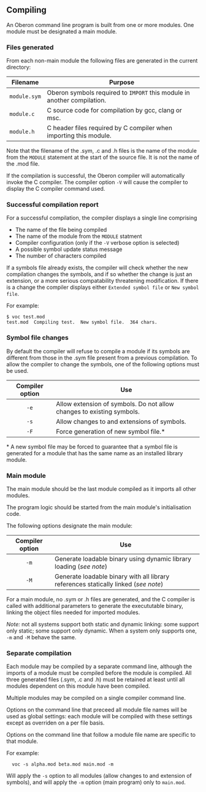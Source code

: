 ## Compiling

An Oberon command line program is built from one or more modules. One module must be designated a main module.

### Files generated

From each non-main module the following files are generated in the current directory:

| Filename         | Purpose                                                                    |
| ----------       | ---------------------------------------------------------------------      |
| ```module.sym``` | Oberon symbols required to ```IMPORT``` this module in another compilation.|
| ```module.c```   | C source code for compilation by gcc, clang or msc.                        |
| ```module.h```   | C header files required by C compiler when importing this module.          |

Note that the filename of the .sym, .c and .h files is the name of the module from the ```MODULE``` statement at the start of the source file. It is not the name of the .mod file.

If the compilation is successful, the Oberon compiler will automatically invoke the C compiler. The compiler option ```-V``` will cause the compiler to display the C compiler command used.

### Successful compilation report

For a successful compilation, the compiler displays a single line comprising

  * The name of the file being compiled
  * The name of the module from the ```MODULE``` statment
  * Compiler configuration (only if the ```-V``` verbose option is selected)
  * A possible symbol update status message
  * The number of characters compiled
  
If a symbols file already exists, the compiler will check whether the new compilation changes the symbols, and if so whether the change is just an extension, or a more serious compatability threatening modification. If there is a change the compiler displays either ```Extended symbol file``` or ```New symbol file```.

For example:

```
$ voc test.mod
test.mod  Compiling test.  New symbol file.  364 chars.
```
  
### Symbol file changes
  
By default the compiler will refuse to compile a module if its symbols are different from those in the .sym file present from a previous compilation. To allow the compiler to change the symbols, one of the following options must be used.

| Compiler option | Use                         |
| :-------------: | --------------------------- | 
| ```-e```        | Allow extension of symbols. Do not allow changes to existing symbols. |
| ```-s```        | Allow changes to and extensions of symbols. |
| ```-F```        | Force generation of new symbol file.* |

\* A new symbol file may be forced to guarantee that a symbol file is generated for a module that has the same name as an installed library module.

### Main module

The main module should be the last module compiled as it imports all other modules.

The program logic should be started from the main module's initialisation code.

The following options designate the main module:

| Compiler option | Use                                                                                  |
| :-------------: | ---------------------------                                                          | 
| ```-m```        | Generate loadable binary using dynamic library loading (*see note*)                  |
| ```-M```        | Generate loadable binary with all library references statically linked (*see note*)  |

For a main module, no .sym or .h files are generated, and the C compiler is called with additional parameters to generate the execututable binary, linking the object files needed for imported modules.

*Note:* not all systems support both static and dynamic linking: some support only static; some support only dynamic. When a system only supports one, ```-m``` and ```-M``` behave the same.

### Separate compilation

Each module may be compiled by a separate command line, although the imports of a module must be compiled before the module is compiled. All three generated files (.sym, .c and .h) must be retained at least until all modules dependent on this module have been compiled.

Multiple modules may be compiled on a single compiler command line. 

Options on the command line that preceed all module file names will be used as  global settings: each module will be compiled with these settings except as overriden on a per file basis.

Options on the command line that follow a module file name are specific to that module.

For example:

```
  voc -s alpha.mod beta.mod main.mod -m
```
 
Will apply the ```-s``` option to all modules (allow changes to and extension of symbols), and will apply the ```-m``` option (main program) only to ```main.mod```.

